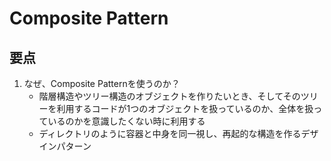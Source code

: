 # Composite Pattern

## 要点
1. なぜ、Composite Patternを使うのか？
    - 階層構造やツリー構造のオブジェクトを作りたいとき、そしてそのツリーを利用するコードが1つのオブジェクトを扱っているのか、全体を扱っているのかを意識したくない時に利用する
    - ディレクトリのように容器と中身を同一視し、再起的な構造を作るデザインパターン
